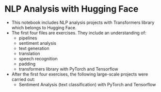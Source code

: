 # NLP Analysis with Hugging Face
* This notebook includes NLP analysis projects with Transformers library which belongs to Hugging Face.
* The first four files are exercises. They include an understanding of:
   * pipelines
   * sentiment analysis
   * text generation
   * translation
   * speech recognition
   * padding
   * transformers library with PyTorch and Tensorflow
* After the first four exercises, the following large-scale projects were carried out:
  * Sentiment Analysis (text classification) with PyTorch and Tensorflow


